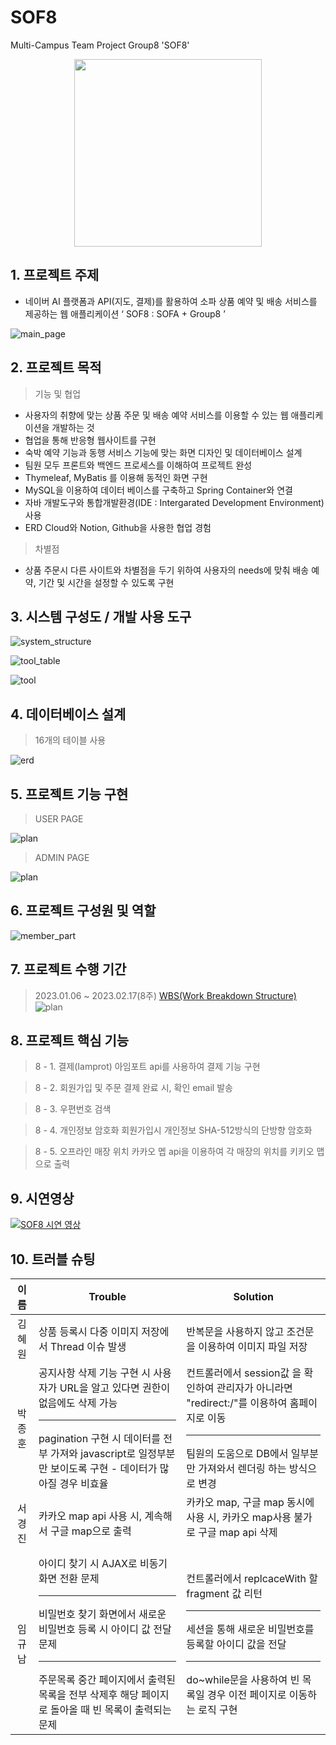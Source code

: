 # SOF8
Multi-Campus Team Project Group8  'SOF8'
<p align="center"><img src="sofpal/src/main/resources/static/images/readme/logo_readme.png" width="300" height="300"/></p>


## 1. 프로젝트 주제
- 네이버 AI 플랫폼과 API(지도, 결제)를 활용하여 소파 상품 예약 및 배송 서비스를 제공하는 웹 애플리케이션 ‘ SOF8 : SOFA + Group8 ’

![main_page](sofpal/src/main/resources/static/images/readme/main_page.png)



## 2. 프로젝트 목적
> 기능 및 협업 <br>
- 사용자의 취향에 맞는 상품 주문 및 배송 예약 서비스를 이용할 수 있는 웹 애플리케이션을 개발하는 것
- 협업을 통해 반응형 웹사이트를 구현
- 숙박 예약 기능과 동행 서비스 기능에 맞는 화면 디자인 및 데이터베이스 설계
- 팀원 모두 프론트와 백엔드 프로세스를 이해하여 프로젝트 완성
- Thymeleaf, MyBatis 를 이용해 동적인 화면 구현
- MySQL을 이용하여 데이터 베이스를 구축하고 Spring Container와 연결
- 자바 개발도구와 통합개발환경(IDE : Intergarated Development Environment) 사용
- ERD Cloud와 Notion, Github을 사용한 협업 경험
> 차별점 <br>
- 상품 주문시 다른 사이트와 차별점을 두기 위하여 사용자의 needs에 맞춰 배송 예약, 기간 및 시간을 설정할 수 있도록 구현



## 3. 시스템 구성도 / 개발 사용 도구
![system_structure](sofpal/src/main/resources/static/images/readme/system_structure.png)

![tool_table](sofpal/src/main/resources/static/images/readme/tool_table.png)

![tool](sofpal/src/main/resources/static/images/readme/tool.png)


## 4. 데이터베이스 설계
> 16개의 테이블 사용  <br>

![erd](sofpal/src/main/resources/static/images/readme/erd.png)



## 5. 프로젝트 기능 구현
> USER PAGE <br>

![plan](sofpal/src/main/resources/static/images/readme/user_page.png)

> ADMIN PAGE <br>

![plan](sofpal/src/main/resources/static/images/readme/admin_page.png)

## 6. 프로젝트 구성원 및 역할
![member_part](sofpal/src/main/resources/static/images/readme/member_part.png)



## 7. 프로젝트 수행 기간
> 2023.01.06 ~ 2023.02.17(8주)
> [WBS(Work Breakdown Structure)](https://docs.google.com/spreadsheets/d/1l5RytZX4ybEn0ufmhfsFigrCAuVmxXFy/edit#gid=1506713151)
![plan](sofpal/src/main/resources/static/images/readme/plan.png)



## 8. 프로젝트 핵심 기능
> 8 - 1. 결제(Iamprot)
> 아임포트 api를 사용하여 결제 기능 구현

> 8 - 2. 회원가입 및 주문 결제 완료 시, 확인 email 발송  

> 8 - 3. 우편번호 검색 

> 8 - 4. 개인정보 암호화
> 회원가입시 개인정보 SHA-512방식의 단방향 암호화

> 8 - 5. 오프라인 매장 위치 
> 카카오 멥 api을 이용하여 각 매장의 위치를 키키오 맵으로 출력 



## 9. 시연영상
[![SOF8 시연 영상](http://img.youtube.com/vi/xuwvW2Yy91k/0.jpg)](https://youtu.be/xuwvW2Yy91k?t=0s) 



## 10. 트러블 슈팅
| 이름 | <center>Trouble                                                                                                                                                                                                                                                                                                                             | <center>Solution                                                                                                                                                                                                                                                                                                                                                                                                                                                                                                                                                                                                                                                                                                                                                                        |
| :---: |---------------------------------------------------------------------------------------------------------------------------------------------------------------------------------------------------------------------------------------------------------------------------------------------------------------------------------------------|-----------------------------------------------------------------------------------------------------------------------------------------------------------------------------------------------------------------------------------------------------------------------------------------------------------------------------------------------------------------------------------------------------------------------------------------------------------------------------------------------------------------------------------------------------------------------------------------------------------------------------------------------------------------------------------------------------------------------------------------------------------------------------------------|
|김혜원| 상품 등록시 다중 이미지 저장에서 Thread 이슈 발생 | 반복문을 사용하지 않고 조건문을 이용하여 이미지 파일 저장 |
|박종훈| 공지사항 삭제 기능 구현 시 사용자가 URL을 알고 있다면 권한이 없음에도 삭제 가능<hr>pagination 구현 시 데이터를 전부 가져와 javascript로 일정부분만 보이도록 구현 - 데이터가 많아질 경우 비효율 | 컨트롤러에서 session값 을 확인하여 관리자가 아니라면 "redirect:/"를 이용하여 홈페이지로 이동<hr>팀원의 도움으로 DB에서 일부분만 가져와서 렌더링 하는 방식으로 변경 |
|서경진| 카카오 map api 사용 시, 계속해서 구글 map으로 출력 | 카카오 map, 구글 map 동시에 사용 시, 카카오 map사용 불가로 구글 map api 삭제 <br/><br/> |
|임규남| 아이디 찾기 시 AJAX로 비동기 화면 전환 문제<hr>비밀번호 찾기 화면에서 새로운 비밀번호 등록 시 아이디 값 전달 문제<hr>주문목록 중간 페이지에서 출력된 목록을 전부 삭제후 해당 페이지로 돌아올 때 빈 목록이 출력되는 문제 | 컨트롤러에서 replcaceWith 할 fragment 값 리턴<hr>세션을 통해 새로운 비밀번호를 등록할 아이디 값을 전달<hr>do~while문을 사용하여 빈 목록일 경우 이전 페이지로 이동하는 로직 구현|
